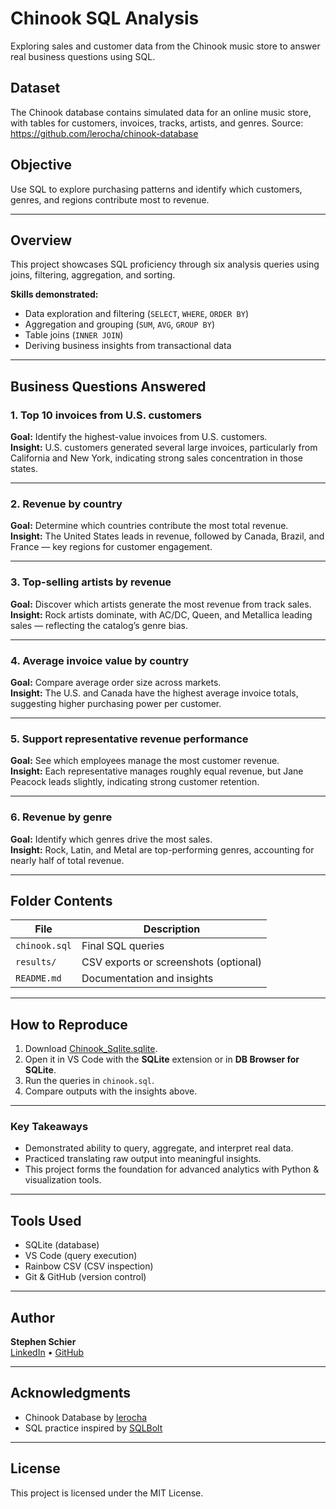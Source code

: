 # Chinook SQL Analysis
Exploring sales and customer data from the Chinook music store to answer real business questions using SQL.

## Dataset
The Chinook database contains simulated data for an online music store, with tables for customers, invoices, tracks, artists, and genres.
Source: https://github.com/lerocha/chinook-database

## Objective
Use SQL to explore purchasing patterns and identify which customers, genres, and regions contribute most to revenue.

---

## Overview
This project showcases SQL proficiency through six analysis queries using joins, filtering, aggregation, and sorting.

**Skills demonstrated:**
- Data exploration and filtering (`SELECT`, `WHERE`, `ORDER BY`)
- Aggregation and grouping (`SUM`, `AVG`, `GROUP BY`)
- Table joins (`INNER JOIN`)
- Deriving business insights from transactional data

---

## Business Questions Answered

### 1. Top 10 invoices from U.S. customers
**Goal:** Identify the highest-value invoices from U.S. customers.  
**Insight:** U.S. customers generated several large invoices, particularly from California and New York, indicating strong sales concentration in those states.

---

### 2. Revenue by country
**Goal:** Determine which countries contribute the most total revenue.  
**Insight:** The United States leads in revenue, followed by Canada, Brazil, and France — key regions for customer engagement.

---

### 3. Top-selling artists by revenue
**Goal:** Discover which artists generate the most revenue from track sales.  
**Insight:** Rock artists dominate, with AC/DC, Queen, and Metallica leading sales — reflecting the catalog’s genre bias.

---

### 4. Average invoice value by country
**Goal:** Compare average order size across markets.  
**Insight:** The U.S. and Canada have the highest average invoice totals, suggesting higher purchasing power per customer.

---

### 5. Support representative revenue performance
**Goal:** See which employees manage the most customer revenue.  
**Insight:** Each representative manages roughly equal revenue, but Jane Peacock leads slightly, indicating strong customer retention.

---

### 6. Revenue by genre
**Goal:** Identify which genres drive the most sales.  
**Insight:** Rock, Latin, and Metal are top-performing genres, accounting for nearly half of total revenue.

---

## Folder Contents
| File | Description |
|------|--------------|
| `chinook.sql` | Final SQL queries |
| `results/` | CSV exports or screenshots (optional) |
| `README.md` | Documentation and insights |

---

## How to Reproduce
1. Download [Chinook_Sqlite.sqlite](https://github.com/lerocha/chinook-database/blob/master/Chinook_Sqlite.sqlite).  
2. Open it in VS Code with the **SQLite** extension or in **DB Browser for SQLite**.  
3. Run the queries in `chinook.sql`.  
4. Compare outputs with the insights above.

---

### Key Takeaways
- Demonstrated ability to query, aggregate, and interpret real data.
- Practiced translating raw output into meaningful insights.
- This project forms the foundation for advanced analytics with Python & visualization tools.

--- 
## Tools Used
- SQLite (database)
- VS Code (query execution)
- Rainbow CSV (CSV inspection)
- Git & GitHub (version control)

---
## Author
**Stephen Schier**  
[LinkedIn](https://www.linkedin.com/in/stephen-schier/) • [GitHub](https://github.com/CodeSperoDev) 

---
## Acknowledgments
- Chinook Database by [lerocha](https://github.com/lerocha/chinook-database)
- SQL practice inspired by [SQLBolt](https://sqlbolt.com)

---
## License
This project is licensed under the MIT License.